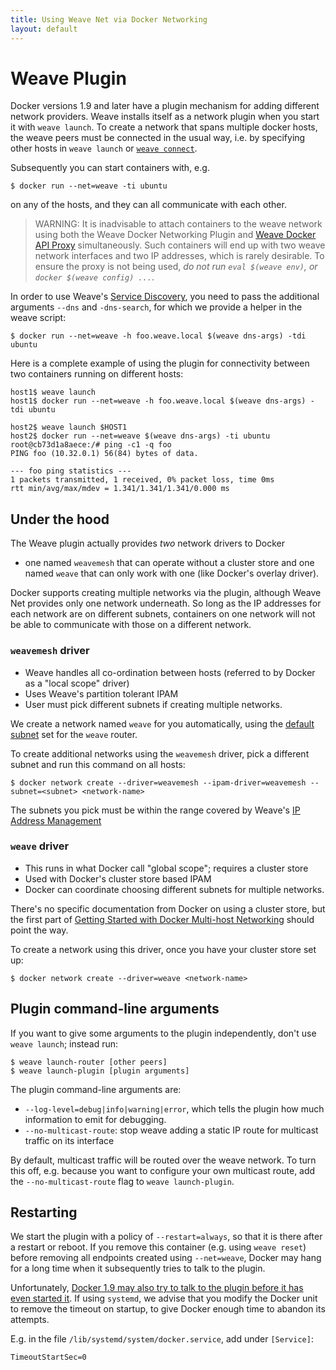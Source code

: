 ```yaml
---
title: Using Weave Net via Docker Networking
layout: default
---
```


# Weave Plugin

Docker versions 1.9 and later have a plugin mechanism for adding
different network providers. Weave installs itself as a network plugin
when you start it with `weave launch`. To create a network that spans
multiple docker hosts, the weave peers must be connected in the usual
way, i.e. by specifying other hosts in `weave launch` or
[`weave connect`](features.html#dynamic-topologies).

Subsequently you can start containers with, e.g.

    $ docker run --net=weave -ti ubuntu

on any of the hosts, and they can all communicate with each other.

> WARNING: It is inadvisable to attach containers to the weave network
> using both the Weave Docker Networking Plugin and
> [Weave Docker API Proxy](proxy.html) simultaneously. Such containers
> will end up with two weave network interfaces and two IP addresses,
> which is rarely desirable. To ensure the proxy is not being used,
> *do not run `eval $(weave env)`, or `docker $(weave config) ...`*.

In order to use Weave's [Service Discovery](weavedns.html), you
need to pass the additional arguments `--dns` and `-dns-search`, for
which we provide a helper in the weave script:

    $ docker run --net=weave -h foo.weave.local $(weave dns-args) -tdi ubuntu

Here is a complete example of using the plugin for connectivity
between two containers running on different hosts:

    host1$ weave launch
    host1$ docker run --net=weave -h foo.weave.local $(weave dns-args) -tdi ubuntu
    
    host2$ weave launch $HOST1
    host2$ docker run --net=weave $(weave dns-args) -ti ubuntu
    root@cb73d1a8aece:/# ping -c1 -q foo
    PING foo (10.32.0.1) 56(84) bytes of data.
    
    --- foo ping statistics ---
    1 packets transmitted, 1 received, 0% packet loss, time 0ms
    rtt min/avg/max/mdev = 1.341/1.341/1.341/0.000 ms

## Under the hood

The Weave plugin actually provides *two* network drivers to Docker
- one named `weavemesh` that can operate without a cluster store and
one named `weave` that can only work with one (like Docker's overlay
driver).

Docker supports creating multiple networks via the plugin, although
Weave Net provides only one network underneath. So long as the IP
addresses for each network are on different subnets, containers on one
network will not be able to communicate with those on a different network.

### `weavemesh` driver

* Weave handles all co-ordination between hosts (referred to by Docker as a "local scope" driver)
* Uses Weave's partition tolerant IPAM
* User must pick different subnets if creating multiple networks.

We create a network named `weave` for you automatically, using the
[default subnet](ipam.html#subnets) set for the `weave` router.

To create additional networks using the `weavemesh` driver, pick a
different subnet and run this command on all hosts:

    $ docker network create --driver=weavemesh --ipam-driver=weavemesh --subnet=<subnet> <network-name>

The subnets you pick must be within the range covered by Weave's [IP
Address Management](ipam.html#range)

### `weave` driver

* This runs in what Docker call "global scope"; requires a cluster store
* Used with Docker's cluster store based IPAM
* Docker can coordinate choosing different subnets for multiple networks.

There's no specific documentation from Docker on using a cluster
store, but the first part of
[Getting Started with Docker Multi-host Networking](https://github.com/docker/docker/blob/master/docs/userguide/networking/get-started-overlay.md)
should point the way.

To create a network using this driver, once you have your cluster store set up:

    $ docker network create --driver=weave <network-name>


## Plugin command-line arguments

If you want to give some arguments to the plugin independently, don't
use `weave launch`; instead run:

    $ weave launch-router [other peers]
    $ weave launch-plugin [plugin arguments]

The plugin command-line arguments are:

 * `--log-level=debug|info|warning|error`, which tells the plugin
   how much information to emit for debugging.
 * `--no-multicast-route`: stop weave adding a static IP route for
   multicast traffic on its interface

By default, multicast traffic will be routed over the weave network.
To turn this off, e.g. because you want to configure your own multicast
route, add the `--no-multicast-route` flag to `weave launch-plugin`.

## Restarting

We start the plugin with a policy of `--restart=always`, so that it is
there after a restart or reboot. If you remove this container
(e.g. using `weave reset`) before removing all endpoints created using
`--net=weave`, Docker may hang for a long time when it subsequently
tries to talk to the plugin.

Unfortunately, [Docker 1.9 may also try to talk to the plugin before it has even started it](https://github.com/docker/libnetwork/issues/813).
If using `systemd`, we advise that you modify the Docker unit to
remove the timeout on startup, to give Docker enough time to abandon
its attempts.

E.g. in the file `/lib/systemd/system/docker.service`, add under `[Service]`:

    TimeoutStartSec=0
